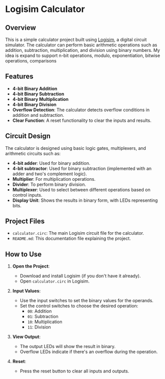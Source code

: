 # Logisim Calculator

## Overview
This is a simple calculator project built using [Logisim](http://www.cburch.com/logisim/), a digital circuit simulator. The calculator can perform basic arithmetic operations such as addition, subtraction, multiplication, and division using binary numbers. My idea is expand to support n-bit operations, modulo, exponentiation, bitwise operations, comparisons

## Features
- **4-bit Binary Addition**
- **4-bit Binary Subtraction**
- **4-bit Binary Multiplication**
- **4-bit Binary Division**
- **Overflow Detection**: The calculator detects overflow conditions in addition and subtraction.
- **Clear Function**: A reset functionality to clear the inputs and results.

## Circuit Design
The calculator is designed using basic logic gates, multiplexers, and arithmetic circuits such as:
- **4-bit adder**: Used for binary addition.
- **4-bit subtractor**: Used for binary subtraction (implemented with an adder and two's complement logic).
- **Multiplier**: For multiplication operations.
- **Divider**: To perform binary division.
- **Multiplexer**: Used to select between different operations based on control inputs.
- **Display Unit**: Shows the results in binary form, with LEDs representing bits.

## Project Files
- `calculator.circ`: The main Logisim circuit file for the calculator.
- `README.md`: This documentation file explaining the project.

## How to Use
1. **Open the Project**:
   - Download and install Logisim (if you don't have it already).
   - Open `calculator.circ` in Logisim.

2. **Input Values**:
   - Use the input switches to set the binary values for the operands.
   - Set the control switches to choose the desired operation:
     - `00`: Addition
     - `01`: Subtraction
     - `10`: Multiplication
     - `11`: Division

3. **View Output**:
   - The output LEDs will show the result in binary.
   - Overflow LEDs indicate if there's an overflow during the operation.

4. **Reset**:
   - Press the reset button to clear all inputs and outputs.
